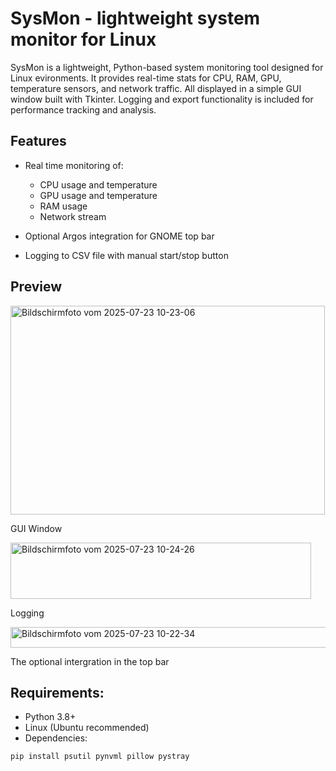 # SysMon - lightweight system monitor for Linux

SysMon is a lightweight, Python-based system monitoring tool designed for Linux evironments. It provides real-time stats for CPU, RAM, GPU, temperature sensors, and network traffic. All displayed in a simple GUI window built with Tkinter. Logging and export functionality is included for performance tracking and analysis.

## Features

- Real time monitoring of:
  
  - CPU usage and temperature
  - GPU usage and temperature
  - RAM usage
  - Network stream
- Optional Argos integration for GNOME top bar
- Logging to CSV file with manual start/stop button 

## Preview 

<img width="503" height="334" alt="Bildschirmfoto vom 2025-07-23 10-23-06" src="https://github.com/user-attachments/assets/b9e9a458-a372-42b6-acb1-7b74f662c945" />

GUI Window     


<img width="481" height="90" alt="Bildschirmfoto vom 2025-07-23 10-24-26" src="https://github.com/user-attachments/assets/2520d598-d94d-43ce-b188-5647c785ae25" />

Logging     


<img width="997" height="33" alt="Bildschirmfoto vom 2025-07-23 10-22-34" src="https://github.com/user-attachments/assets/fe499c59-4230-4e68-9532-27c608b32823" />

The optional intergration in the top bar                                                                          
## Requirements:

- Python 3.8+
- Linux (Ubuntu recommended)
- Dependencies:
 ```bash
 pip install psutil pynvml pillow pystray



